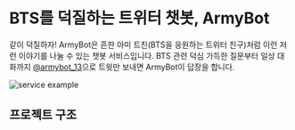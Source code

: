 # BTS를 덕질하는 트위터 챗봇, ArmyBot 

같이 덕질하자! ArmyBot은 흔한 아미 트친(BTS을 응원하는 트위터 친구)처럼 이런 저런 이야기를 나눌 수 있는 챗봇 서비스입니다. BTS 관련 덕심 가득한 질문부터 일상 대화까지 [@armybot_13](https://twitter.com/armybot_13)으로 트윗만 보내면 ArmyBot이 답장을 합니다.

![service example](https://im.ezgif.com/tmp/ezgif-1-a031a0f781.gif)

## 프로젝트 구조 
